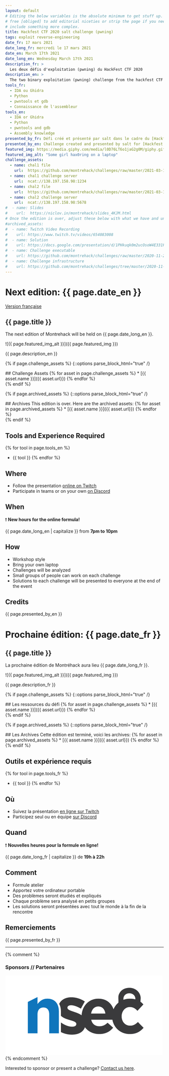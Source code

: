 ```yaml
---
layout: default
# Editing the below variables is the absolute minimum to get stuff up. Feel
# free [obliged] to add editorial niceties or strip the page if you need to
# include something more complex.
title: Hackfest CTF 2020 salt challenge (pwning)
tags: exploit reverse-engineering
date_fr: 17 mars 2021
date_long_fr: mercredi le 17 mars 2021
date_en: March 17th 2021
date_long_en: Wednesday March 17th 2021
description_fr: >
  Les deux défis d'exploitation (pwning) du HackFest CTF 2020
description_en: >
  The two binary exploitation (pwning) challenge from the hackfest CTF
tools_fr: 
  - IDA ou Ghidra
  - Python
  - pwntools et gdb
  - Connaissance de l'assembleur
tools_en: 
  - IDA or Ghidra
  - Python
  - pwntools and gdb
  - Assembly knowledge
presented_by_fr: Défi créé et présenté par salt dans le cadre du [Hackfest 2020 CTF](https://hackfest.ca/)
presented_by_en: Challenge created and presented by salt for [Hackfest 2020 CTF](https://hackfest.ca)
featured_img: https://media.giphy.com/media/l0D76LT6o1jaG2g0M/giphy.gif
featured_img_alt: "Some girl hax0ring on a laptop"
challenge_assets:
  - name: chal1 file
    url:  https://github.com/montrehack/challenges/raw/master/2021-03-17_hackfest-pwn/chal1
  - name: chal1 challenge server
    url:  ncat://138.197.158.98:1234
  - name: chal2 file
    url:  https://github.com/montrehack/challenges/raw/master/2021-03-17_hackfest-pwn/chal2
  - name: chal2 challenge server
    url:  ncat://138.197.158.98:5678
#  - name: Slides
#    url:  https://niclov.in/montrehack/slides_4KJM.html
# Once the edition is over, adjust these below with what we have and uncomment
#archived_assets:
#  - name: Twitch Video Recording
#    url: https://www.twitch.tv/videos/654083008
#  - name: Solution
#    url: https://docs.google.com/presentation/d/1PHkuqk0m2ucOsoW4E331F965g9PFOz75Ci5-RLQpGAM/edit#slide=id.g89ba1ca4f6_0_211
#  - name: Challenge executable
#    url: https://github.com/montrehack/challenges/raw/master/2020-11-25_defcon-b3s23/challenge/b3s23
#  - name: Challenge infrastructure
#    url: https://github.com/montrehack/challenges/tree/master/2020-11-25_defcon-b3s23/
---
```


# Next edition: {{ page.date_en }}

[Version française](#french)

## {{ page.title }}

The next edition of Montrehack will be held on {{ page.date_long_en }}.

![{{ page.featured_img_alt }}]({{ page.featured_img }})

{{ page.description_en }}

{% if page.challenge_assets %}
{::options parse_block_html="true" /}
<div class="assets">
## Challenge Assets
{% for asset in page.challenge_assets %}
* [{{ asset.name }}]({{ asset.url}})
{% endfor %}
</div>
{% endif %}

{% if page.archived_assets %}
{::options parse_block_html="true" /}
<div class="archives">
## Archives
This edition is over. Here are the archived assets:
{% for asset in page.archived_assets %}
* [{{ asset.name }}]({{ asset.url}})
{% endfor %}
</div>
{% endif %}

## Tools and Experience Required

{% for tool in page.tools_en %}
* {{ tool }}
{% endfor %}

## Where

* Follow the presentation [online on Twitch](https://twitch.tv/montrehack/)
* Participate in teams or on your own [on Discord](https://discord.gg/4qfFwPX)

## When

:heavy_exclamation_mark: **New hours for the online formula!**

{{ page.date_long_en | capitalize }} from **7pm to 10pm**

## How

* Workshop style
* Bring your own laptop
* Challenges will be analyzed
* Small groups of people can work on each challenge
* Solutions to each challenge will be presented to everyone at the end of the event

## Credits

{{ page.presented_by_en }}


<a id="french"></a>
# Prochaine édition: {{ page.date_fr }}

## {{ page.title }}

La prochaine édition de Montréhack aura lieu {{ page.date_long_fr }}.

![{{ page.featured_img_alt }}]({{ page.featured_img }})

{{ page.description_fr }}

{% if page.challenge_assets %}
{::options parse_block_html="true" /}
<div class="assets">
## Les ressources du défi
{% for asset in page.challenge_assets %}
* [{{ asset.name }}]({{ asset.url}})
{% endfor %}
</div>
{% endif %}

{% if page.archived_assets %}
{::options parse_block_html="true" /}
<div class="archives">
## Les Archives
Cette édition est terminé, voici les archives:
{% for asset in page.archived_assets %}
* [{{ asset.name }}]({{ asset.url}})
{% endfor %}
</div>
{% endif %}

## Outils et expérience requis

{% for tool in page.tools_fr %}
* {{ tool }}
{% endfor %}

## Où

* Suivez la présentation [en ligne sur Twitch](https://twitch.tv/montrehack/)
* Participez seul ou en équipe [sur Discord](https://discord.gg/4qfFwPX)

## Quand

:heavy_exclamation_mark: **Nouvelles heures pour la formule en ligne!**

{{ page.date_long_fr | capitalize }} de **19h à 22h**

## Comment

* Formule atelier
* Apportez votre ordinateur portable
* Des problèmes seront étudiés et expliqués
* Chaque problème sera analysé en petits groupes
* Les solutions seront présentées avec tout le monde à la fin de la rencontre

## Remerciements

{{ page.presented_by_fr }}



<hr/>

{% comment %}
### Sponsors // Partenaires

[![NorthSec](/images/nsec_logo.png)](https://nsec.io/)
{% endcomment %}

Interested to sponsor or present a challenge? [Contact us here](https://docs.google.com/forms/d/e/1FAIpQLSecc0vfe3pIwMJjIBCYW4G43ZwtagwVESu_qHKnglnBc3R3ww/viewform?usp=sf_link).
